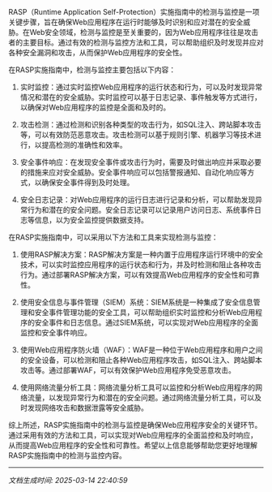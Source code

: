 RASP（Runtime Application Self-Protection）实施指南中的检测与监控是一项关键步骤，旨在确保Web应用程序在运行时能够及时识别和应对潜在的安全威胁。在Web安全领域，检测与监控是至关重要的，因为Web应用程序往往是攻击者的主要目标。通过有效的检测与监控方法和工具，可以帮助组织及时发现并应对各种安全漏洞和攻击，从而保护Web应用程序的安全性。

在RASP实施指南中，检测与监控主要包括以下内容：

1. 实时监控：通过实时监控Web应用程序的运行状态和行为，可以及时发现异常情况和潜在的安全威胁。实时监控可以基于日志记录、事件触发等方式进行，以确保对Web应用程序的监控是全面和及时的。

2. 攻击检测：通过检测和识别各种类型的攻击行为，如SQL注入、跨站脚本攻击等，可以有效防范恶意攻击。攻击检测可以基于规则引擎、机器学习等技术进行，以提高检测的准确性和效率。

3. 安全事件响应：在发现安全事件或攻击行为时，需要及时做出响应并采取必要的措施来应对安全威胁。安全事件响应可以包括警报通知、自动化响应等方式，以确保安全事件得到及时处理。

4. 安全日志记录：对Web应用程序的运行日志进行记录和分析，可以帮助发现异常行为和潜在的安全问题。安全日志记录可以记录用户访问日志、系统事件日志等信息，以为安全监控提供数据支持。

在RASP实施指南中，可以采用以下方法和工具来实现检测与监控：

1. 使用RASP解决方案：RASP解决方案是一种内置于应用程序运行环境中的安全技术，可以实时监控应用程序的运行状态和行为，并及时检测和阻止各种攻击行为。通过部署RASP解决方案，可以有效提高Web应用程序的安全性和可靠性。

2. 使用安全信息与事件管理（SIEM）系统：SIEM系统是一种集成了安全信息管理和安全事件管理功能的安全工具，可以帮助组织实时监控和分析Web应用程序的安全事件和日志信息。通过SIEM系统，可以实现对Web应用程序的全面监控和安全事件响应。

3. 使用Web应用程序防火墙（WAF）：WAF是一种位于Web应用程序和用户之间的安全设备，可以检测和阻止各种Web应用程序攻击，如SQL注入、跨站脚本攻击等。通过部署WAF，可以有效保护Web应用程序免受恶意攻击。

4. 使用网络流量分析工具：网络流量分析工具可以监控和分析Web应用程序的网络流量，以发现异常行为和潜在的安全问题。通过网络流量分析工具，可以及时发现网络攻击和数据泄露等安全威胁。

综上所述，RASP实施指南中的检测与监控是确保Web应用程序安全的关键环节。通过采用有效的方法和工具，可以实现对Web应用程序的全面监控和及时响应，从而提高Web应用程序的安全性和可靠性。希望以上信息能够帮助您更好地理解RASP实施指南中的检测与监控内容。

---

*文档生成时间: 2025-03-14 22:40:59*


